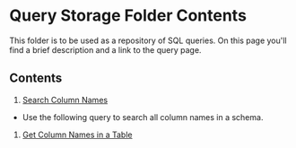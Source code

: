 # Query Storage Folder Contents
This folder is to be used as a repository of SQL queries. On this page you'll find a brief description and a link to the query page.

## Contents
1. [Search Column Names](https://github.com/samz-winter/md-test/blob/master/query_storage/search_column_names.md)
  - Use the following query to search all column names in a schema.
1. [Get Column Names in a Table](https://github.com/samz-winter/md-test/blob/master/query_storage/get_column_names_in_table.md)
